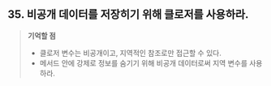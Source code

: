 ## 35. 비공개 데이터를 저장히기 위해 클로저를 사용하라.
> __기억할 점__
> * 클로저 변수는 비공개이고, 지역적인 참조로만 접근할 수 있다.
> * 메서드 안에 강제로 정보를 숨기기 위해 비공개 데이터로써 지역 변수를 사용하라.


